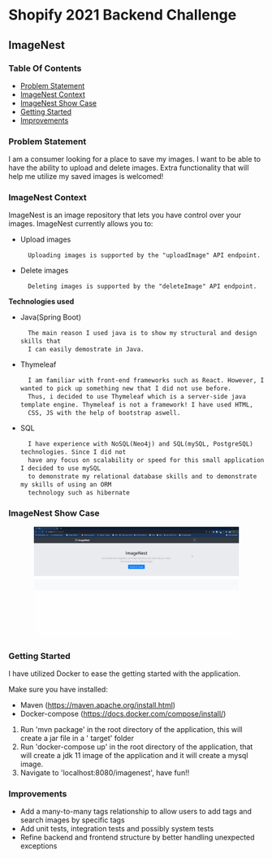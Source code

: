 # Shopify 2021 Backend Challenge

## ImageNest

### Table Of Contents

- [Problem Statement](#problem-statement)
- [ImageNest Context](#ImageNest-Context)
- [ImageNest Show Case](#ImageNest-Show-case)
- [Getting Started](#Getting-Started)
- [Improvements](#Improvements)

### Problem Statement

I am a consumer looking for a place to save my images. I want to be able to have the ability to
upload and delete images. Extra functionality that will help me utilize my saved images is welcomed!

### ImageNest Context

ImageNest is an image repository that lets you have control over your images. ImageNest currently
allows you to:

- Upload images

        Uploading images is supported by the "uploadImage" API endpoint.


- Delete images

        Deleting images is supported by the "deleteImage" API endpoint.

**Technologies used**

- Java(Spring Boot)

        The main reason I used java is to show my structural and design skills that
        I can easily demostrate in Java.

- Thymeleaf

        I am familiar with front-end frameworks such as React. However, I wanted to pick up something new that I did not use before.
        Thus, i decided to use Thymeleaf which is a server-side java template engine. Thymeleaf is not a framework! I have used HTML,
        CSS, JS with the help of bootstrap aswell.

- SQL

        I have experience with NoSQL(Neo4j) and SQL(mySQL, PostgreSQL) technologies. Since I did not
        have any focus on scalability or speed for this small application I decided to use mySQL
        to demonstrate my relational database skills and to demonstrate my skills of using an ORM
        technology such as hibernate

### ImageNest Show Case

<p align="center"><img src="https://github.com/mohhef/ShopifyBackendChallenge/blob/main/src/main/resources/static/ImageNest.gif" width="80%"></p>

### Getting Started

I have utilized Docker to ease the getting started with the application.

Make sure you have installed:

- Maven (https://maven.apache.org/install.html)
- Docker-compose (https://docs.docker.com/compose/install/)

1. Run 'mvn package' in the root directory of the application, this will create a jar file in a '
   target' folder
2. Run 'docker-compose up' in the root directory of the application, that will create a jdk 11 image
   of the application and it will create a mysql image.
3. Navigate to 'localhost:8080/imagenest', have fun!!

### Improvements

- Add a many-to-many tags relationship to allow users to add tags and search images by specific tags
- Add unit tests, integration tests and possibly system tests
- Refine backend and frontend structure by better handling unexpected exceptions